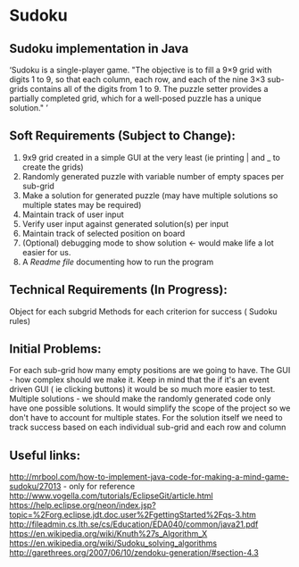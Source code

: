 # Sudoku

## Sudoku implementation in Java

‘Sudoku is a single-player game. "The objective is to fill a 9×9 grid with digits 1 to 9, so that each column, each row, and each of the nine 3×3 sub-grids contains all of the digits from 1 to 9. The puzzle setter provides a partially completed grid, which for a well-posed puzzle has a unique solution." ’

## Soft Requirements (Subject to Change):  
1. 9x9 grid created in a simple GUI at the very least (ie printing | and _ to create the grids)
2. Randomly generated puzzle with variable number of empty spaces per sub-grid
4. Make a solution for generated puzzle (may have multiple solutions so multiple states may be required)
5. Maintain track of user input
6. Verify user input against generated solution(s) per input
7. Maintain track of selected position on board
8. (Optional)  debugging mode to show solution <- would make life a lot easier for us.
9. A _Readme file_ documenting how to run the program

## Technical Requirements (In Progress):
Object for each subgrid 
Methods for each criterion for success ( Sudoku rules)

## Initial Problems:
For each sub-grid how many empty positions are we going to have.
The GUI - how complex should we make it. Keep in mind that the if it's an event driven GUI  ( ie clicking buttons) it would be so much more easier to test.
Multiple solutions - we should make the randomly generated code only have one possible solutions. It would simplify the scope of the project so we don't have to account for multiple states.
For the solution itself we need to track success based on each individual sub-grid and each row and column
	
	
## Useful links:
http://mrbool.com/how-to-implement-java-code-for-making-a-mind-game-sudoku/27013   - only for reference
http://www.vogella.com/tutorials/EclipseGit/article.html
https://help.eclipse.org/neon/index.jsp?topic=%2Forg.eclipse.jdt.doc.user%2FgettingStarted%2Fqs-3.htm
http://fileadmin.cs.lth.se/cs/Education/EDA040/common/java21.pdf
https://en.wikipedia.org/wiki/Knuth%27s_Algorithm_X
https://en.wikipedia.org/wiki/Sudoku_solving_algorithms
http://garethrees.org/2007/06/10/zendoku-generation/#section-4.3

